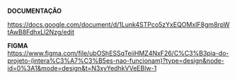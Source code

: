 **DOCUMENTAÇÃO**

https://docs.google.com/document/d/1Lunk4STPco5zYxEQOMxIF8gm8rpWtAwB8FdhxLl2Nzg/edit


**FIGMA**
https://www.figma.com/file/ubOShESSqTeiiHMZ4NxF26/C%C3%B3pia-do-projeto-(intera%C3%A7%C3%B5es-nao-funcionam)?type=design&node-id=0%3A1&mode=design&t=N3xyYedhkVVeEBlw-1

